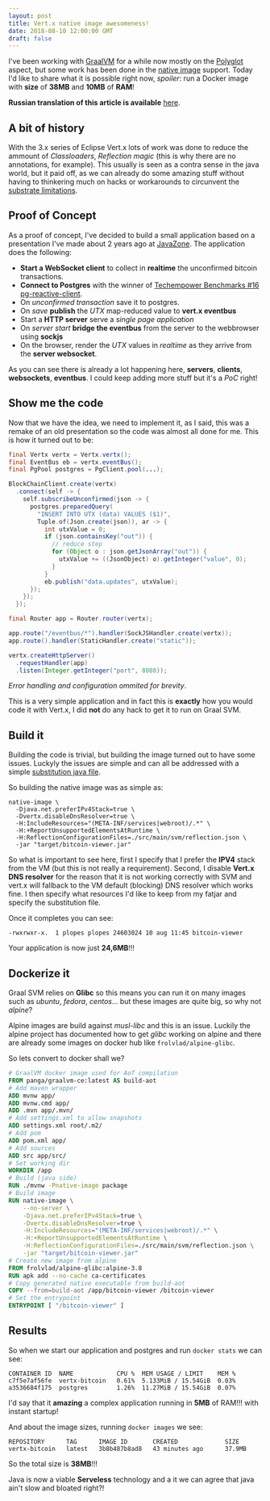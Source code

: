 ```yaml
---
layout: post
title: Vert.x native image awesomeness!
date: 2018-08-10 12:00:00 GMT
draft: false
---
```


I've been working with [GraalVM](http://graalvm.org) for a while now mostly on the [Polyglot](https://reactiverse.io/es4x/) aspect, but some work has been done in the [native image](https://github.com/eclipse/vert.x/pull/2526) support. Today I'd like to share what it is possible right now, *spoiler*: run a Docker image with **size** of **38MB** and **10MB** of **RAM**!

**Russian translation of this article is available** [here](http://softdroid.net/vertx-rodnoy-imidzh-potryasayushchiy).

## A bit of history

With the 3.x series of Eclipse Vert.x lots of work was done to reduce the ammount of *Classloaders*, *Reflection magic* (this is why there are no annotations, for example). This usually is seen as a contra sense in the java world, but it paid off, as we can already do some amazing stuff without having to thinkering much on hacks or workarounds to circunvent the [substrate limitations](https://github.com/oracle/graal/blob/master/substratevm/LIMITATIONS.md).

## Proof of Concept

As a proof of concept, I've decided to build a small application based on a presentation I've made about 2 years ago at [JavaZone](https://github.com/pmlopes/javazone-2016). The application does the following:

* **Start a WebSocket client** to collect in **realtime** the unconfirmed bitcoin transactions.
* **Connect to Postgres** with the winner of [Techempower Benchmarks #16](https://www.techempower.com/benchmarks/#section=data-r16&hw=ph&test=db) [pg-reactive-client](https://reactiverse.io/reactive-pg-client/).
* On *unconfirmed transaction* save it to postgres.
* On *save* **publish** the *UTX* map-reduced value to **vert.x eventbus**
* Start a **HTTP server** serve a *single page application*
* On *server start* **bridge the eventbus** from the server to the webbrowser using **sockjs**
* On the browser, render the *UTX* values in *realtime* as they arrive from the **server websocket**.

As you can see there is already a lot happening here, **servers**, **clients**, **websockets**, **eventbus**. I could keep adding more stuff but it's a *PoC* right!

## Show me the code

Now that we have the idea, we need to implement it, as I said, this was a remake of an old presentation so the code was almost all done for me. This is how it turned out to be:

```java
final Vertx vertx = Vertx.vertx();
final EventBus eb = vertx.eventBus();
final PgPool postgres = PgClient.pool(...);

BlockChainClient.create(vertx)
  .connect(self -> {
    self.subscribeUnconfirmed(json -> {
      postgres.preparedQuery(
        "INSERT INTO UTX (data) VALUES ($1)",
        Tuple.of(Json.create(json)), ar -> {
          int utxValue = 0;
          if (json.containsKey("out")) {
            // reduce step
            for (Object o : json.getJsonArray("out")) {
              utxValue += ((JsonObject) o).getInteger("value", 0);
            }
          }
          eb.publish("data.updates", utxValue);
      });
    });
  });

final Router app = Router.router(vertx);

app.route("/eventbus/*").handler(SockJSHandler.create(vertx));
app.route().handler(StaticHandler.create("static"));

vertx.createHttpServer()
  .requestHandler(app)
  .listen(Integer.getInteger("port", 8080));
```

*Error handling and configuration ommited for brevity*.

This is a very simple application and in fact this is **exactly** how you would code it with Vert.x, I did **not** do any hack to get it to run on Graal SVM.

## Build it

Building the code is trivial, but building the image turned out to have some issues. Luckyly the issues are simple and can all be addressed with a simple [substitution java file](https://github.com/pmlopes/vertx-starter/blob/7ce1ba89126f2b46e40ff196111cb493564ec58e/templates/graal-nativeimage/src/main/svm/substitutions.java).

So building the native image was as simple as:

```
native-image \
  -Djava.net.preferIPv4Stack=true \
  -Dvertx.disableDnsResolver=true \
  -H:IncludeResources="(META-INF/services|webroot)/.*" \
  -H:+ReportUnsupportedElementsAtRuntime \
  -H:ReflectionConfigurationFiles=./src/main/svm/reflection.json \
  -jar "target/bitcoin-viewer.jar"
```

So what is important to see here, first I specify that I prefer the **IPV4** stack from the VM (but this is not really a requirement). Second, I disable **Vert.x DNS resolver** for the reason that it is not working correctly with SVM and vert.x will fallback to the VM default (blocking) DNS resolver which works fine. I then specify what resources I'd like to keep from my fatjar and specify the substitution file.

Once it completes you can see:

```
-rwxrwxr-x.  1 plopes plopes 24603024 10 aug 11:45 bitcoin-viewer
```

Your application is now just **24,6MB**!!!

## Dockerize it

Graal SVM relies on **Glibc** so this means you can run it on many images such as *ubuntu*, *fedora*, *centos*... but these images are quite big, so why not *alpine*?

Alpine images are build against *musl-libc* and this is an issue. Luckily the alpine project has documented how to get *glibc* working on alpine and there are already some images on docker hub like `frolvlad/alpine-glibc`.

So lets convert to docker shall we?

```Dockerfile
# GraalVM docker image used for AoT compilation
FROM panga/graalvm-ce:latest AS build-aot
# Add maven wrapper
ADD mvnw app/
ADD mvnw.cmd app/
ADD .mvn app/.mvn/
# Add settings.xml to allow snapshots
ADD settings.xml root/.m2/
# Add pom
ADD pom.xml app/
# Add sources
ADD src app/src/
# Set working dir
WORKDIR /app
# Build (java side)
RUN ./mvnw -Pnative-image package
# Build image
RUN native-image \
    --no-server \
    -Djava.net.preferIPv4Stack=true \
    -Dvertx.disableDnsResolver=true \
    -H:IncludeResources="(META-INF/services|webroot)/.*" \
    -H:+ReportUnsupportedElementsAtRuntime \
    -H:ReflectionConfigurationFiles=./src/main/svm/reflection.json \
    -jar "target/bitcoin-viewer.jar"
# Create new image from alpine
FROM frolvlad/alpine-glibc:alpine-3.8
RUN apk add --no-cache ca-certificates
# Copy generated native executable from build-aot
COPY --from=build-aot /app/bitcoin-viewer /bitcoin-viewer
# Set the entrypoint
ENTRYPOINT [ "/bitcoin-viewer" ]
```

## Results

So when we start our application and postgres and run `docker stats` we can see:

```
CONTAINER ID  NAME            CPU %  MEM USAGE / LIMIT    MEM %
c7f5e7af56fe  vertx-bitcoin   0.61%  5.133MiB / 15.54GiB  0.03%
a3536684f175  postgres        1.26%  11.27MiB / 15.54GiB  0.07%
```

I'd say that it **amazing** a complex application running in **5MB** of RAM!!! with instant startup!

And about the image sizes, running `docker images` we see:

```
REPOSITORY      TAG      IMAGE ID       CREATED             SIZE
vertx-bitcoin   latest   3b8b487b8ad8   43 minutes ago      37.9MB
```

So the total size is **38MB**!!!

Java is now a viable **Serveless** technology and a it we can agree that java ain't slow and bloated right?!
